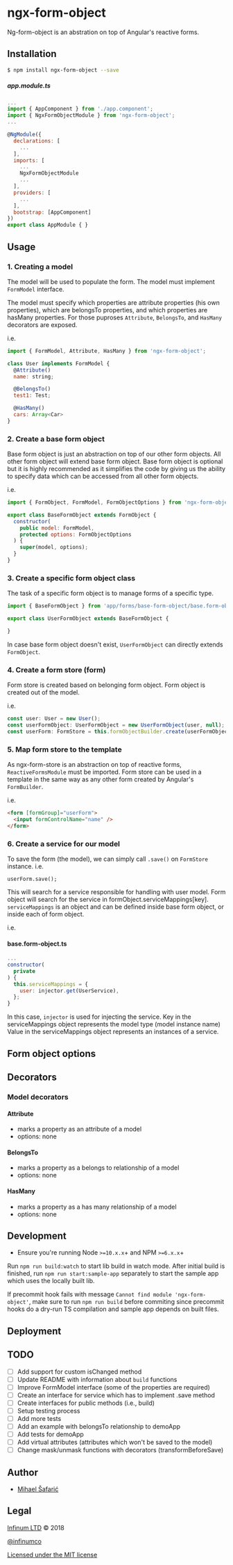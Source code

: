 # ngx-form-object

Ng-form-object is an abstration on top of Angular's reactive forms.

## Installation

```bash
$ npm install ngx-form-object --save
```

##### app.module.ts
```js
...
import { AppComponent } from './app.component';
import { NgxFormObjectModule } from 'ngx-form-object';
...

@NgModule({
  declarations: [
    ...
  ],
  imports: [
    ...
    NgxFormObjectModule
    ...
  ],
  providers: [
    ...
  ],
  bootstrap: [AppComponent]
})
export class AppModule { }

```

## Usage

### 1. Creating a model

The model will be used to populate the form. The model must implement `FormModel` interface.

The model must specify which properties are attribute properties (his own properties), which are belongsTo properties, and which properties are hasMany properties. For those puproses `Attribute`, `BelongsTo`, and `HasMany` decorators are exposed.

i.e.
```js
import { FormModel, Attribute, HasMany } from 'ngx-form-object';

class User implements FormModel {
  @Attribute()
  name: string;

  @BelongsTo()
  test1: Test;

  @HasMany()
  cars: Array<Car>
}
```

### 2. Create a base form object
Base form object is just an abstraction on top of our other form objects. All other form object will extend base form object. Base form object is optional but it is highly recommended as it simplifies the code by giving us the ability to specify data which can be accessed from all other form objects.

i.e.
```js
import { FormObject, FormModel, FormObjectOptions } from 'ngx-form-object';

export class BaseFormObject extends FormObject {
  constructor(
    public model: FormModel,
    protected options: FormObjectOptions
  ) {
    super(model, options);
  }
}

```

### 3. Create a specific form object class
The task of a specific form object is to manage forms of a specific type.

```js
import { BaseFormObject } from 'app/forms/base-form-object/base.form-object';

export class UserFormObject extends BaseFormObject {

}
```

In case base form object doesn't exist, `UserFormObject` can directly extends `FormObject`.


### 4. Create a form store (form)
Form store is created based on belonging form object. Form object is created out of the model.

i.e.
```js
const user: User = new User();
const userFormObject: UserFormObject = new UserFormObject(user, null);
const userForm: FormStore = this.formObjectBuilder.create(userFormObject);
```

### 5. Map form store to the template
As ngx-form-store is an abstraction on top of reactive forms, `ReactiveFormsModule` must be imported.
Form store can be used in a template in the same way as any other form created by Angular's `FormBuilder`.

i.e.
```html
<form [formGroup]="userForm">
  <input formControlName="name" />
</form>
```

### 6. Create a service for our model
To save the form (the model), we can simply call `.save()` on `FormStore` instance.
i.e.
```
userForm.save();
```

This will search for a service responsible for handling with user model. Form object will search for the service in formObject.serviceMappings[key]. `serviceMappings` is an object and can be defined inside base form object, or inside each of form object.

i.e.
#### base.form-object.ts
```js
...
constructor(
  private
) {
  this.serviceMappings = {
    user: injector.get(UserService),
  };
}
```

In this case, `injector` is used for injecting the service.
Key in the serviceMappings object represents the model type (model instance name)
Value in the serviceMappings object represents an instances of a service.

## Form object options

<!-- TODO list all the properties of a form object -->
<!-- TODO list form object parameters -->


## Decorators

### Model decorators

#### Attribute

  * marks a property as an attribute of a model
  * options: none

#### BelongsTo

  * marks a property as a belongs to relationship of a model
  * options: none

#### HasMany

  * marks a property as a has many relationship of a model
  * options: none


## Development

* Ensure you're running Node `>=10.x.x`+ and NPM `>=6.x.x`+

Run `npm run build:watch` to start lib build in watch mode. After initial build is finished, run `npm run start:sample-app` separately to start the sample app which uses the locally built lib.

If precommit hook fails with message `Cannot find module 'ngx-form-object'`, make sure to run `npm run build` before commiting since precommit hooks do a dry-run TS compilation and sample app depends on built files.

## Deployment

## TODO

  - [ ] Add support for custom isChanged method
  - [ ] Update README with information about `build` functions
  - [ ] Improve FormModel interface (some of the properties are required)
  - [ ] Create an interface for service which has to implement .save method
  - [ ] Create interfaces for public methods (i.e., build)
  - [ ] Setup testing process
  - [ ] Add more tests
  - [ ] Add an example with belongsTo relationship to demoApp
  - [ ] Add tests for demoApp
  - [ ] Add virtual attributes (attributes which won't be saved to the model)
  - [ ] Change mask/unmask functions with decorators (transformBeforeSave)

## Author ##

* [Mihael Šafarić](http://github.com/safo6m)

## Legal ##

[Infinum LTD](http://infinum.co) &copy; 2018

[@infinumco](http://twitter.com/infinumco)

[Licensed under the MIT license](http://www.opensource.org/licenses/mit-license.php)

